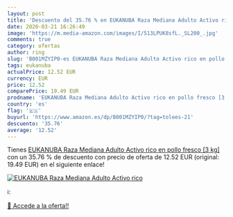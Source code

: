 ```yaml
---
layout: post
title: 'Descuento del 35.76 % en EUKANUBA Raza Mediana Adulto Activo rico'
date: 2020-03-21 16:26:49
image: 'https://m.media-amazon.com/images/I/513LPUK8sfL._SL200_.jpg'
comments: true
category: ofertas
author: ring
slug: 'B001MZYIP0-es EUKANUBA Raza Mediana Adulto Activo rico en pollo fresco...'
tags: eukanuba
actualPrice: 12.52 EUR
currency: EUR
price: 12.52
comparePrice: 19.49 EUR
prodname: 'EUKANUBA Raza Mediana Adulto Activo rico en pollo fresco [3 kg]'
country: 'es'
flag: '🇪🇸'
buyurl: 'https://www.amazon.es/dp/B001MZYIP0/?tag=tolees-21'
descuento: '35.76'
average: '12.52'
---
```


Tienes [EUKANUBA Raza Mediana Adulto Activo rico en pollo fresco [3 kg]](https://www.amazon.es/dp/B001MZYIP0/?tag=tolees-21) con un 35.76 % de descuento con precio de oferta de 12.52 EUR (original: 19.49 EUR) en el siguiente enlace!

[![EUKANUBA Raza Mediana Adulto Activo rico](https://m.media-amazon.com/images/I/513LPUK8sfL._SL200_.jpg)](https://www.amazon.es/dp/B001MZYIP0/?tag=tolees-21)

ℹ️:


[🛒 Accede a la oferta!!](https://www.amazon.es/dp/B001MZYIP0/?tag=tolees-21)
